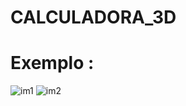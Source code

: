 # CALCULADORA_3D
# Exemplo :
![im1](https://user-images.githubusercontent.com/80122245/112115785-f613a980-8b8f-11eb-8ee4-651316bb61b0.png)
![im2](https://user-images.githubusercontent.com/80122245/112115795-f9a73080-8b8f-11eb-8599-0acfa87979e4.png)
